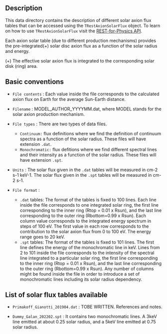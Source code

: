 
## Description

This data directory contains the description of different solar axion flux tables that can be accessed using the `TRestAxionSolarFlux` object. To learn on how to use `TRestAxionSolarFlux` visit the [REST-for-Physics API](https://sultan.unizar.es/rest/).

Each axion solar table (due to different production mechanisms) provides the pre-integrated(+) solar disc axion flux as a function of the solar radius and energy.

(+) The effective solar axion flux is integrated to the corresponding solar disk (ring) area.

## Basic conventions

- `File contents` : Each value inside the file corresponds to the calculated axion flux on Earth for the average Sun-Earth distance. 

- `Filename` : MODEL_AUTHOR_YYYYMM.dat, where MODEL stands for the solar axion production mechanism.

- `File types` : There are two types of data files.
	+ `Continuum:` flux definitions where we find the definition of continuum spectra as a function of the solar radius. These files will have extension `.dat`.
	+ `Monochromatic:` flux defitions where we find different spectral lines and their intensity as a function of the solar radius. These files will have extension `.spt`.

- `Units` : The solar flux given in the `.dat` tables will be measured in cm-2 s-1 keV-1. The solar flux given in the `.spt` tables will be measured in cm-2 s-1.

- `File format` : 
	+ `.dat` tables: The format of the tables is fixed to 100 lines. Each line inside the file corresponds to one integrated solar ring, the first line corresponding to the inner ring (Rtop = 0.01 x Rsun), and the last line corresponding to the outer ring (Rbottom=0.99 x Rsun). Each column value corresponds to the integrated energy spectrum in steps of 100 eV. The first value in each row corresponds to the contribution to the solar axion flux from 0 to 100 eV. The energy range goes to 20 keV.
	+ `.spt` tables: The format of the tables is fixed to 101 lines. The first line defines the energy of the monochromatic line in keV. Lines from 2 to 101 inside the file corresponds to the intensity of the spectral line integrated to a particular solar ring, the first line corresponding to the inner ring (Rtop = 0.01 x Rsun), and the last line corresponding to the outer ring (Rbottom=0.99 x Rsun). Any number of columns might be found inside the file in order to introduce a set of monochromatic lines including its solar radius dependency.


## List of solar flux tables available

- `Primakoff_Gianotti_201904.dat` : TOBE WRITTEN. References and notes.

- `Dummy_Galan_202202.spt` : It contains two monochromatic lines. A 3keV line emitted at about 0.25 solar radius, and a 5keV line emitted at 0.75 solar radius.
